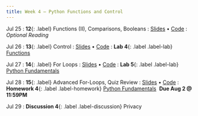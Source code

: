 ```yaml
---
title: Week 4 — Python Functions and Control
---
```


Jul 25
: **12**{: .label} Functions (II), Comparisons, Booleans
  : [Slides](#) &#8226; [Code](#)
: *Optional Reading*

Jul 26
: **13**{: .label} Control
  : [Slides](#) &#8226; [Code](#)
: **Lab 4**{: .label .label-lab} [Functions](#)

Jul 27
: **14**{: .label} For Loops
  : [Slides](#) &#8226; [Code](#)
: **Lab 5**{: .label .label-lab} [Python Fundamentals](#)

Jul 28
: **15**{: .label} Advanced For-Loops, Quiz Review
  : [Slides](#) &#8226; [Code](#)
: **Homework 4**{: .label .label-homework} [Python Fundamentals](#) &nbsp;**Due Aug 2 @ 11:59PM**

Jul 29
: **Discussion 4**{: .label .label-discussion} Privacy
